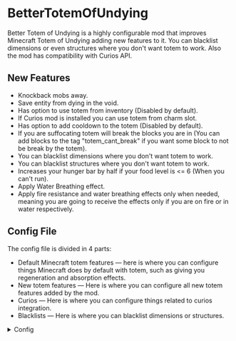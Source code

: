 # BetterTotemOfUndying

Better Totem of Undying is a highly configurable mod that improves Minecraft Totem of Undying adding new features to it. You can blacklist dimensions or even structures where you don't want totem to work. Also the mod has compatibility with Curios API.

## New Features 

- Knockback mobs away.
- Save entity from dying in the void.
- Has option to use totem from inventory (Disabled by default).
- If Curios mod is installed you can use totem from charm slot.
- Has option to add cooldown to the totem (Disabled by default).
- If you are suffocating totem will break the blocks you are in (You can add blocks to the tag "totem_cant_break" if you want some block to not be break by the totem).
- You can blacklist dimensions where you don't want totem to work.
- You can blacklist structures where you don't want totem to work.
- Increases your hunger bar by half if your food level is <= 6 (When you can't run).
- Apply Water Breathing effect.
- Apply fire resistance and water breathing effects only when needed, meaning you are going to receive the effects only if you are on fire or in water respectively.

## Config File 

The config file is divided in 4 parts:

- Default Minecraft totem features — here is where you can configure things Minecraft does by default with totem, such as giving you regeneration and absorption effects.
- New totem features — Here is where you can configure all new totem features added by the mod.
- Curios — Here is where you can configure things related to curios integration.
- Blacklists — Here is where you can blacklist dimensions or structures.

<details><summary>Config</summary>
<p>

```toml
config
```

</p>
</details









